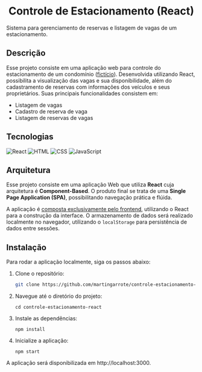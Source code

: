 <h1 align="center">
  <!-- <img src="./assets/images/controle-estacionamento.gif" height="auto" width="auto" alt="" /><br> -->
  Controle de Estacionamento (React)
</h1>

Sistema para gerenciamento de reservas e listagem de vagas de um estacionamento.

## Descrição

Esse projeto consiste em uma aplicação web para controle do estacionamento de um condomínio (<u>fictício</u>). Desenvolvida utilizando React, possibilita a visualização das vagas e sua disponibilidade, além do cadastramento de reservas com informações dos veículos e seus proprietários. Suas principais funcionalidades consistem em:

- Listagem de vagas
- Cadastro de reserva de vaga
- Listagem de reservas de vagas

## Tecnologias
![React](https://img.shields.io/badge/React-61DAFB?style=for-the-badge&logo=react&logoColor=black)
![HTML](https://img.shields.io/badge/HTML5-E34F26?style=for-the-badge&logo=html5&logoColor=white)
![CSS](https://img.shields.io/badge/CSS3-1572B6?style=for-the-badge&logo=css3&logoColor=white)
![JavaScript](https://img.shields.io/badge/JavaScript-323330?style=for-the-badge&logo=JavaScript&logoColor=F7DF1E)

## Arquitetura

Esse projeto consiste em uma aplicação Web que utiliza **React** cuja arquitetura é **Component-Based**. O produto final se trata de uma **Single Page Application (SPA)**, possibilitando navegação prática e flúida. 

A aplicação é <u>composta exclusivamente pelo frontend</u>, utilizando o React para a construção da interface. O armazenamento de dados será realizado localmente no navegador, utilizando o `localStorage` para persistência de dados entre sessões.

## Instalação

Para rodar a aplicação localmente, siga os passos abaixo:

1. Clone o repositório:
   ```bash
   git clone https://github.com/martingarrote/controle-estacionamento-react.git
   ```

2. Navegue até o diretório do projeto:
    ```base
    cd controle-estacionamento-react
    ```

3. Instale as dependências:
    ```base
    npm install
    ```

4. Inicialize a aplicação:
    ```base
    npm start
    ```

A aplicação será disponibilizada em http://localhost:3000.
